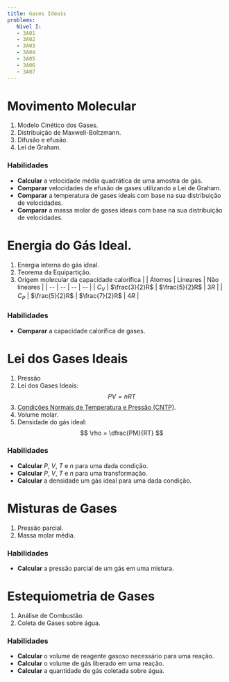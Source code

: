 ```yaml
---
title: Gases Ideais
problems:
   Nível I:
   - 3A01
   - 3A02
   - 3A03
   - 3A04
   - 3A05
   - 3A06
   - 3A07
---
```


# Movimento Molecular

1. Modelo Cinético dos Gases.
2. Distribuição de Maxwell-Boltzmann.
3. Difusão e efusão.
4. Lei de Graham.

### Habilidades

- **Calcular** a velocidade média quadrática de uma amostra de gás.
- **Comparar** velocidades de efusão de gases utilizando a Lei de Graham.
- **Comparar** a temperatura de gases ideais com base na sua distribuição de velocidades.
- **Comparar** a massa molar de gases ideais com base na sua distribuição de velocidades.

# Energia do Gás Ideal.

1. Energia interna do gás ideal.
2. Teorema da Equipartição.
3. Origem molecular da capacidade calorífica
    | | Átomos | Lineares | Não lineares |
    | -- | -- | -- | -- |
    | $C_V$ | $\frac{3}{2}R$ | $\frac{5}{2}R$ | $3R$ |
    | $C_P$ | $\frac{5}{2}R$ | $\frac{7}{2}R$ | $4R$ |

### Habilidades

- **Comparar** a capacidade calorífica de gases.

# Lei dos Gases Ideais

1. Pressão
2. Lei dos Gases Ideais: 
   $$
   PV=nRT
   $$
3. [Condições Normais de Temperatura e Pressão (CNTP)](https://goldbook.iupac.org/terms/view/S05910).
4. Volume molar.
5. Densidade do gás ideal: 
   $$
   \rho = \dfrac{PM}{RT}
   $$

### Habilidades

- **Calcular** $P$, $V$, $T$ e $n$ para uma dada condição.
- **Calcular** $P$, $V$, $T$ e $n$ para uma transformação.
- **Calcular** a densidade um gás ideal para uma dada condição.

# Misturas de Gases

1. Pressão parcial.
2. Massa molar média.

### Habilidades

- **Calcular** a pressão parcial de um gás em uma mistura.

# Estequiometria de Gases

1. Análise de Combustão.
2. Coleta de Gases sobre água.

### Habilidades

- **Calcular** o volume de reagente gasoso necessário para uma reação.
- **Calcular** o volume de gás liberado em uma reação.
- **Calcular** a quantidade de gás coletada sobre água.